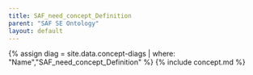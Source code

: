 ```yaml
---
title: SAF_need_concept_Definition
parent: "SAF SE Ontology"
layout: default
---
```

{% assign diag = site.data.concept-diags | where: "Name","SAF_need_concept_Definition" %}
{% include concept.md %}